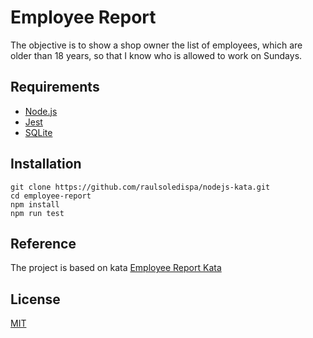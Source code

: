 # Employee Report
The objective is to show a shop owner the list of employees, which are older than 18 years, so that I know who is allowed to work on Sundays.

## Requirements

+ [Node.js](https://nodejs.org/)
+ [Jest](https://jestjs.io/)
+ [SQLite](https://sqlite.org/index.html)

## Installation

```shell
git clone https://github.com/raulsoledispa/nodejs-kata.git
cd employee-report
npm install
npm run test
```

## Reference
The project is based on kata [Employee Report Kata](https://codingdojo.org/kata/Employee-Report/)

## License

[MIT](http://opensource.org/licenses/mit-license.php)